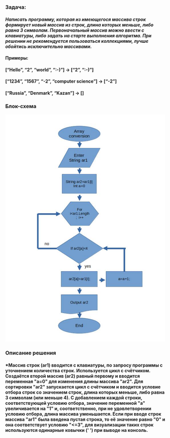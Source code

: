 ### **Задача:** 
#### *Написать программу, которая из имеющегося массива строк формирует новый массив из строк, длина которых меньше, либо равна 3 символам. Первоначальный массив можно ввести с клавиатуры, либо задать на старте выполнения алгоритма. При решении не рекомендуется пользоваться коллекциями, лучше обойтись исключительно массивами.*

#### **Примеры:**
#### [“Hello”, “2”, “world”, “:-)”] → [“2”, “:-)”]
#### [“1234”, “1567”, “-2”, “computer science”] → [“-2”]
#### [“Russia”, “Denmark”, “Kazan”] → []

### **Блок-схема**
![блоксхема](images/%D0%91%D0%BB%D0%BE%D0%BA-%D1%81%D1%85%D0%B5%D0%BC%D0%B0.jpg)

### **Описание решения**
#### *Массив строк (ar1) вводится с клавиатуры, по запросу программы с уточнением количества строк. Используется цикл с счётчиком. Создаётся второй массив (ar2) равный первому и вводится переменная "a=0" для изменения длины массива "ar2". Для сортировки "ar2" запускается цикл с счётчиком и вводится условие отбора строк со значением  строк, длина которых меньше, либо равна 3 символам (или меньше 4). С добавлением каждой строки, соответствующей условию отбора, значение переменной "a" увеличивается на "1" и, соответственно, при не удовлетворении условию отбора, длина массива уменьшается. Если при вводе строк массива "ar1" была введена пустая строка, то её значение равно "0" и она соответствует условию "<=3", для визуализации таких строк используются одинарные ковычки (' ') при выводе на консоль.